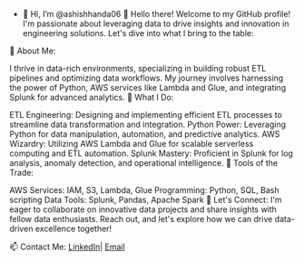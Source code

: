 - 👋 Hi, I’m @ashishhanda06
👋 Hello there! Welcome to my GitHub profile! I'm passionate about leveraging data to drive insights and innovation in engineering solutions. Let's dive into what I bring to the table:

🚀 About Me:

I thrive in data-rich environments, specializing in building robust ETL pipelines and optimizing data workflows.
My journey involves harnessing the power of Python, AWS services like Lambda and Glue, and integrating Splunk for advanced analytics.
💼 What I Do:

ETL Engineering: Designing and implementing efficient ETL processes to streamline data transformation and integration.
Python Power: Leveraging Python for data manipulation, automation, and predictive analytics.
AWS Wizardry: Utilizing AWS Lambda and Glue for scalable serverless computing and ETL automation.
Splunk Mastery: Proficient in Splunk for log analysis, anomaly detection, and operational intelligence.
🔧 Tools of the Trade:

AWS Services: IAM, S3, Lambda, Glue
Programming: Python, SQL, Bash scripting
Data Tools: Splunk, Pandas, Apache Spark
🌟 Let's Connect: I'm eager to collaborate on innovative data projects and share insights with fellow data enthusiasts. Reach out, and let's explore how we can drive data-driven excellence together!

📫 Contact Me: [LinkedIn](https://www.linkedin.com/in/ashish-handa-a419481b9/)| [Email](cu.18bcs3070@gmail.com) 




<!---
ashishhanda06/ashishhanda06 is a ✨ special ✨ repository because its `README.md` (this file) appears on your GitHub profile.
You can click the Preview link to take a look at your changes.
--->
